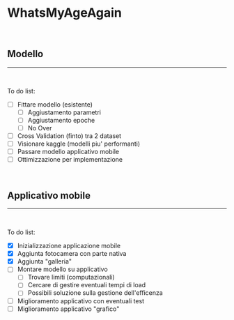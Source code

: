 # WhatsMyAgeAgain

<br>

## Modello 

<hr>

<br>

To do list: 

- [ ] Fittare modello (esistente) 
  - [ ] Aggiustamento parametri
  - [ ] Aggiustamento epoche 
  - [ ] No Over
- [ ] Cross Validation (finto) tra 2 dataset 
- [ ] Visionare kaggle (modelli piu' performanti) 
- [ ] Passare modello applicativo mobile 
- [ ] Ottimizzazione per implementazione 

<br> 

## Applicativo mobile 

<hr>

<br>

To do list: 

- [x] Inizializzazione applicazione mobile
- [x] Aggiunta fotocamera con parte nativa
- [x] Aggiunta "galleria"
- [ ] Montare modello su applicativo 
  - [ ] Trovare limiti (computazionali)
  - [ ] Cercare di gestire eventuali tempi di load 
  - [ ] Possibili soluzione sulla gestione dell'efficenza
- [ ] Miglioramento applicativo con eventuali test 
- [ ] Miglioramento applicativo "grafico"

